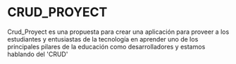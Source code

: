 # CRUD_PROYECT
Crud_Proyect es una propuesta para crear una aplicación para proveer a los estudiantes y  entusiastas de la tecnología en aprender uno de los principales pilares de la educación como desarrolladores y estamos hablando del 'CRUD' 
